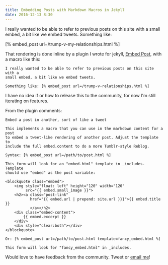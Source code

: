 ```yaml
---
title: Embedding Posts with Markdown Macros in Jekyll
date: 2016-12-13 8:30
---
```


I really wanted to be able to refer to previous posts on this site with a small 
embed, a bit like we embed tweets. Something like: 

[% embed_post url=/trump-v-my-relationships.html %]

That rendering is done inline by a plugin I wrote for jekyll, [Embed Post][plugin], with a macro like this:


    I really wanted to be able to refer to previous posts on this site with a 
    small embed, a bit like we embed tweets. 
    
    Something like: [% embed_post url=/trump-v-relationships.html %]


I have no idea if or how to release this to the community, for now I'm still iterating on features.

From the plugin comments:

	Embed a post in another, sort of like a tweet
	
	This implements a macro that you can use in the markdown content for a post 
	to embed a tweet-like rendering of another post. Adjust the template to 
	include the full embed.content to do a more Tumblr-style Reblog.
	
	Syntax: [% embed_post url=/path/to/post.html %]
	
	This form will look for an "embed.html" template in _includes. Template 
	should use "embed" as the post variable:
	
	<blockquote class="embed">
	    <img style="float: left" height="120" width="120" 
	         src="{{ embed.small_image }}">
	    <h2><a class="post-link" 
	           href="{{ embed.url | prepend: site.url }}}">{{ embed.title }}
	           </a></h2>
	    <div class="embed-content">
	        {{ embed.excerpt }}
	    </div>
	    <div style="clear:both"></div>
	</blockquote>
	
	Or: [% embed_post url=/path/to/post.html template=fancy_embed.html %]
	
	This form will look for "fancy_embed.html" in _includes.

Would love to have feedback from the community. Tweet or [email me](mailto:steveivy@gmail.com)!

[plugin]: https://gitlab.com/steveivy/steveivy.gitlab.io/blob/master/_plugins/embed_post.rb




